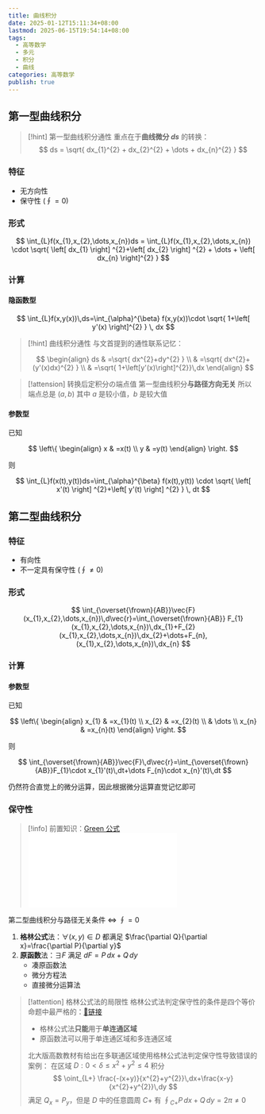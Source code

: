 ```yaml
---
title: 曲线积分
date: 2025-01-12T15:11:34+08:00
lastmod: 2025-06-15T19:54:14+08:00
tags:
  - 高等数学
  - 多元
  - 积分
  - 曲线
categories: 高等数学
publish: true
---
```


## 第一型曲线积分

>[!hint] 第一型曲线积分通性
>重点在于**曲线微分 $ds$** 的转换：
>$$
>ds = \sqrt{ dx_{1}^{2} + dx_{2}^{2} + \dots + dx_{n}^{2} }
>$$
### 特征

+ 无方向性
+ 保守性 ($\oint = 0$)

### 形式

$$
\int_{L}f(x_{1},x_{2},\dots,x_{n})ds = \int_{L}f(x_{1},x_{2},\dots,x_{n}) \cdot  \sqrt{ \left[ dx_{1} \right] ^{2}+\left[ dx_{2} \right] ^{2} + \dots + \left[ dx_{n} \right]^{2}  }
$$
### 计算

#### 隐函数型

$$
\int_{L}f(x,y(x))\,ds=\int_{\alpha}^{\beta} f(x,y(x))\cdot \sqrt{ 1+\left[ y'(x) \right]^{2} } \, dx 
$$

>[!hint] 曲线积分通性
>与文首提到的通性联系记忆：
>
>$$
>\begin{align}
>ds & =\sqrt{ dx^{2}+dy^{2} } \\
 & =\sqrt{ dx^{2}+(y'(x)dx)^{2} } \\
> & =\sqrt{ 1+\left[y'(x)\right]^{2}}\,dx
>\end{align}
>$$

>[!attension] 转换后定积分の端点值
>第一型曲线积分**与路径方向无关**
>所以端点总是 $(a,b)$ 其中 $a$ 是较小值，$b$ 是较大值

#### 参数型

已知

$$
\left\{ \begin{align}
x & =x(t) \\
y & =y(t)
\end{align} \right.
$$

则

$$
\int_{L}f(x(t),y(t))ds=\int_{\alpha}^{\beta} f(x(t),y(t)) \cdot \sqrt{ \left[ x'(t) \right] ^{2}+\left[ y'(t) \right] ^{2} } \, dt
$$

## 第二型曲线积分

### 特征

+ 有向性
+ 不一定具有保守性 ($\oint\neq 0$)

### 形式

$$
\int_{\overset{\frown}{AB}}\vec{F}(x_{1},x_{2},\dots,x_{n})\,d\vec{r}=\int_{\overset{\frown}{AB}} F_{1}(x_{1},x_{2},\dots,x_{n})\,dx_{1}+F_{2}(x_{1},x_{2},\dots,x_{n})\,dx_{2}+\dots+F_{n},(x_{1},x_{2},\dots,x_{n})\,dx_{n}
$$

### 计算

#### 参数型

已知

$$
\left\{ \begin{align}
x_{1} & =x_{1}(t) \\
x_{2} & =x_{2}(t) \\
 & \dots \\
x_{n} & =x_{n}(t)
\end{align} \right.
$$

则

$$
\int_{\overset{\frown}{AB}}\vec{F}\,d\vec{r}=\int_{\overset{\frown}{AB}}F_{1}\cdot x_{1}'(t)\,dt+\dots F_{n}\cdot x_{n}'(t)\,dt
$$

仍然符合直觉上的微分运算，因此根据微分运算直觉记忆即可

### 保守性

>[!info] 前置知识：[Green 公式](./Green%20%E5%85%AC%E5%BC%8F.md)
>![Green 公式](./Green%20%E5%85%AC%E5%BC%8F.md)

第二型曲线积分与路径无关条件 $\iff$ $\oint = 0$

1. **格林公式**法：$\forall(x,y)\in D$ 都满足 $\frac{\partial Q}{\partial x}=\frac{\partial P}{\partial y}$
2. **原函数**法：$\exists F$ 满足 $dF=P\,dx+Q\,dy$
	+ 凑原函数法
	+ 微分方程法
	+ 直接微分运算法

>[!attention] 格林公式法的局限性
>格林公式法判定保守性的条件是四个等价命题中最严格的：[🔗链接](https://zhuanlan.zhihu.com/p/706762265)
>- 格林公式法**只能**用于**单连通区域**
>- 原函数法可以用于单连通区域和多连通区域
>
>北大版高数教材有给出在多联通区域使用格林公式法判定保守性导致错误的案例：
>在区域 $D:0<\delta\leq x^{2}+y^{2}\leq 4$
>积分
>$$
>\oint_{L+} \frac{-(x+y)}{x^{2}+y^{2}}\,dx+\frac{x-y}{x^{2}+y^{2}}\,dy
>$$
>满足 $Q_{x} = P_{y}$，但是 $D$ 中的任意圆周 $C+$ 有 $\oint_{C+}P\,dx+Q\,dy=2\pi\neq 0$




